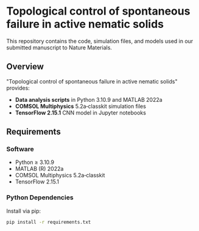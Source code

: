 # Topological control of spontaneous failure in active nematic solids

This repository contains the code, simulation files, and models used in our submitted manuscript to Nature Materials.

## Overview
"Topological control of spontaneous failure in active nematic solids" provides:

- **Data analysis scripts** in Python 3.10.9 and MATLAB 2022a  
- **COMSOL Multiphysics** 5.2a‑classkit simulation files  
- **TensorFlow 2.15.1** CNN model in Jupyter notebooks  

## Requirements

### Software
- Python ≥ 3.10.9  
- MATLAB (R) 2022a  
- COMSOL Multiphysics 5.2a‑classkit  
- TensorFlow 2.15.1  

### Python Dependencies
Install via pip:
```bash
pip install -r requirements.txt
